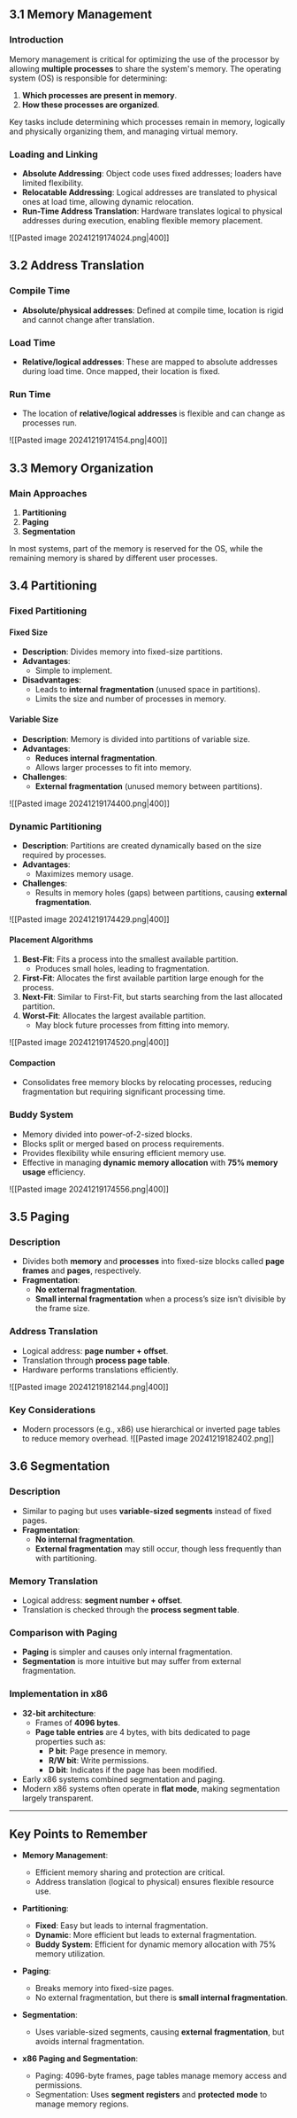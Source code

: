 ## 3.1 Memory Management

### Introduction

Memory management is critical for optimizing the use of the processor by allowing **multiple processes** to share the system's memory. The operating system (OS) is responsible for determining:

1. **Which processes are present in memory**.
2. **How these processes are organized**.

Key tasks include determining which processes remain in memory, logically and physically organizing them, and managing virtual memory.

### Loading and Linking

- **Absolute Addressing**: Object code uses fixed addresses; loaders have limited flexibility.
- **Relocatable Addressing**: Logical addresses are translated to physical ones at load time, allowing dynamic relocation.
- **Run-Time Address Translation**: Hardware translates logical to physical addresses during execution, enabling flexible memory placement.

![[Pasted image 20241219174024.png|400]]

## 3.2 Address Translation

### Compile Time

- **Absolute/physical addresses**: Defined at compile time, location is rigid and cannot change after translation.

### Load Time

- **Relative/logical addresses**: These are mapped to absolute addresses during load time. Once mapped, their location is fixed.

### Run Time

- The location of **relative/logical addresses** is flexible and can change as processes run.

![[Pasted image 20241219174154.png|400]]

## 3.3 Memory Organization

### Main Approaches

1. **Partitioning**
2. **Paging**
3. **Segmentation**

In most systems, part of the memory is reserved for the OS, while the remaining memory is shared by different user processes.

## 3.4 Partitioning

### Fixed Partitioning

#### Fixed Size

- **Description**: Divides memory into fixed-size partitions.
- **Advantages**:
  - Simple to implement.
- **Disadvantages**:
  - Leads to **internal fragmentation** (unused space in partitions).
  - Limits the size and number of processes in memory.

#### Variable Size

- **Description**: Memory is divided into partitions of variable size.
- **Advantages**:
  - **Reduces internal fragmentation**.
  - Allows larger processes to fit into memory.
- **Challenges**:
  - **External fragmentation** (unused memory between partitions).

![[Pasted image 20241219174400.png|400]]

### Dynamic Partitioning

- **Description**: Partitions are created dynamically based on the size required by processes.
- **Advantages**:
  - Maximizes memory usage.
- **Challenges**:
  - Results in memory holes (gaps) between partitions, causing **external fragmentation**.

![[Pasted image 20241219174429.png|400]]

#### Placement Algorithms

1. **Best-Fit**: Fits a process into the smallest available partition.
   - Produces small holes, leading to fragmentation.
2. **First-Fit**: Allocates the first available partition large enough for the process.
3. **Next-Fit**: Similar to First-Fit, but starts searching from the last allocated partition.
4. **Worst-Fit**: Allocates the largest available partition.
   - May block future processes from fitting into memory.

![[Pasted image 20241219174520.png|400]]

#### Compaction

- Consolidates free memory blocks by relocating processes, reducing fragmentation but requiring significant processing time.

### Buddy System

- Memory divided into power-of-2-sized blocks.
- Blocks split or merged based on process requirements.
- Provides flexibility while ensuring efficient memory use.
- Effective in managing **dynamic memory allocation** with **75% memory usage** efficiency.

![[Pasted image 20241219174556.png|400]]

## 3.5 Paging

### Description

- Divides both **memory** and **processes** into fixed-size blocks called **page frames** and **pages**, respectively.
- **Fragmentation**:
  - **No external fragmentation**.
  - **Small internal fragmentation** when a process’s size isn’t divisible by the frame size.

### Address Translation

- Logical address: **page number + offset**.
- Translation through **process page table**.
- Hardware performs translations efficiently.

![[Pasted image 20241219182144.png|400]]

### Key Considerations

- Modern processors (e.g., x86) use hierarchical or inverted page tables to reduce memory overhead.
![[Pasted image 20241219182402.png]]
## 3.6 Segmentation

### Description

- Similar to paging but uses **variable-sized segments** instead of fixed pages.
- **Fragmentation**:
  - **No internal fragmentation**.
  - **External fragmentation** may still occur, though less frequently than with partitioning.

### Memory Translation

- Logical address: **segment number + offset**.
- Translation is checked through the **process segment table**.

### Comparison with Paging

- **Paging** is simpler and causes only internal fragmentation.
- **Segmentation** is more intuitive but may suffer from external fragmentation.

### Implementation in x86

- **32-bit architecture**:
  - Frames of **4096 bytes**.
  - **Page table entries** are 4 bytes, with bits dedicated to page properties such as:
    - **P bit**: Page presence in memory.
    - **R/W bit**: Write permissions.
    - **D bit**: Indicates if the page has been modified.
- Early x86 systems combined segmentation and paging.
- Modern x86 systems often operate in **flat mode**, making segmentation largely transparent.

---

## Key Points to Remember

- **Memory Management**:

  - Efficient memory sharing and protection are critical.
  - Address translation (logical to physical) ensures flexible resource use.

- **Partitioning**:

  - **Fixed**: Easy but leads to internal fragmentation.
  - **Dynamic**: More efficient but leads to external fragmentation.
  - **Buddy System**: Efficient for dynamic memory allocation with 75% memory utilization.

- **Paging**:

  - Breaks memory into fixed-size pages.
  - No external fragmentation, but there is **small internal fragmentation**.

- **Segmentation**:

  - Uses variable-sized segments, causing **external fragmentation**, but avoids internal fragmentation.

- **x86 Paging and Segmentation**:
  - Paging: 4096-byte frames, page tables manage memory access and permissions.
  - Segmentation: Uses **segment registers** and **protected mode** to manage memory regions.
